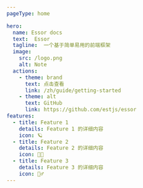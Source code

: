 ```yaml
---
pageType: home

hero:
  name: Essor docs
  text:  Essor
  tagline:  一个基于简单易用的前端框架
  image:
    src: /logo.png
    alt: Note
  actions:
    - theme: brand
      text: 点击查看
      link: /zh/guide/getting-started
    - theme: alt
      text: GitHub
      link: https://github.com/estjs/essor
features:
  - title: Feature 1
    details: Feature 1 的详细内容
    icon: 🪐
  - title: Feature 2
    details: Feature 2 的详细内容
    icon: 🧑🏻
  - title: Feature 3
    details: Feature 3 的详细内容
    icon: 🏃‍♂️
---
```

